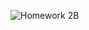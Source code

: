 ![Homework 2B](https://github.com/SmayanaReddy/SEGroup39/blob/main/.github/workflows/python-app.yml/badge.svg)
